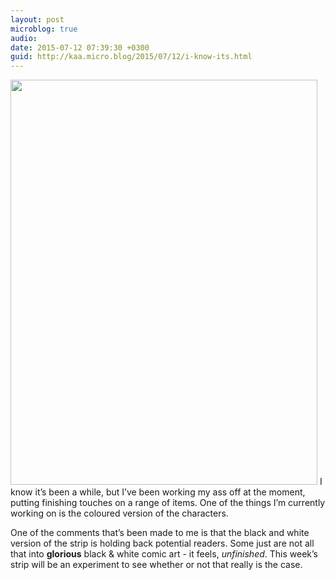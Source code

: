 ```yaml
---
layout: post
microblog: true
audio: 
date: 2015-07-12 07:39:30 +0300
guid: http://kaa.micro.blog/2015/07/12/i-know-its.html
---
```

<img src="https://micro.kaa.bz/uploads/2018/828e61b290.jpg" alt="" width="491" height="648" class="alignnone size-full wp-image-120" /> I know it’s been a while, but I’ve been working my ass off at the moment, putting finishing touches on a range of items. One of the things I’m currently working on is the coloured version of the characters.

One of the comments that’s been made to me is that the black and white version of the strip is holding back potential readers. Some just are not all that into <strong>glorious</strong> black & white comic art - it feels, <em>unfinished</em>. This week’s strip will be an experiment to see whether or not that really is the case.
